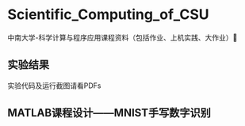 # Scientific_Computing_of_CSU

中南大学-科学计算与程序应用课程资料（包括作业、上机实践、大作业）🤔

## 实验结果

实验代码及运行截图请看PDFs

## MATLAB课程设计——MNIST手写数字识别

